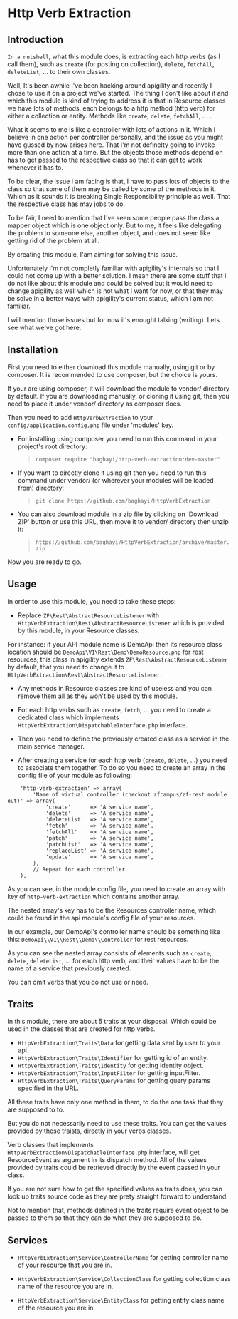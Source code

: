 Http Verb Extraction
=================


Introduction
---
`In a nutshell`, what this module does, is extracting each http verbs (as I call them), such as `create` (for posting on collection), `delete`, `fetchAll`, `deleteList`, ... to their own classes.

Well, It's been awhile I've been hacking around apigility and recently I chose to use it on a project we've started. The thing I don't like about it and which this module is kind of trying to address it is that in Resource classes we have lots of methods, each belongs to a http method (http verb) for either a collection or entity. Methods like `create`, `delete`, `fetchAll`, ... .

What it seems to me is like a controller with lots of actions in it. Which I believe in one action per controller personally, and the issue as you might have gussed by now arises here. That I'm not definelty going to invoke more than one action at a time. But the objects those methods depend on has to get passed to the respective class so that it can get to work whenever it has to.

To be clear, the issue I am facing is that, I have to pass lots of objects to the class so that some of them may be called by some of the methods in it. Which as it sounds it is breaking Single Responsibility principle as well. That the respective class has may jobs to do.

To be fair, I need to mention that I've seen some people pass the class a mapper object which is one object only. But to me, it feels like delegating the problem to someone else, another object, and does not seem like getting rid of the problem at all.

By creating this module, I'am aiming for solving this issue.

Unfortunately I'm not completly familiar with apigility's internals so that I could not come up with a better solution. I mean there are some stuff that I do not like about this module and could be solved but it would need to change apigility as well which is not what I want for now, or that they may be solve in a better ways with apigility's current status, which I am not familiar.

I will mention those issues but for now it's enought talking (writing). Lets see what we've got here.


Installation
---
First you need to either download this module manually, using git or by composer.
It is recommended to use composer, but the choice is yours.

If your are using composer, it will download the module to vendor/ directory by default.
If you are downloading manually, or cloning it using git, then you need to place it under vendor/ directory as composer does.

Then you need to add `HttpVerbExtraction` to your `config/application.config.php` file under 'modules' key.

+ For installing using composer you need to run this command in your project's root directory: 
    > `composer require "baghayi/http-verb-extraction:dev-master"`

+ If you want to directly clone it using git then you need to run this command under vendor/ (or wherever your modules will be loaded from) directory:
    > `git clone https://github.com/baghayi/HttpVerbExtraction`

+ You can also download module in a zip file by clicking on 'Download ZIP' button or use this URL, then move it to vendor/ directory then unzip it:
    > `https://github.com/baghayi/HttpVerbExtraction/archive/master.zip`

Now you are ready to go.

Usage
---
In order to use this module, you need to take these steps:

* Replace `ZF\Rest\AbstractResourceListener` with `HttpVerbExtraction\Rest\AbstractResourceListener` which is provided by this module, in your Resource classes.

For instance: if your API module name is DemoApi then its resource class location should be `DemoApi\V1\Rest\Demo\DemoResource.php` for rest resources, this class in apigility extends `ZF\Rest\AbstractResourceListener` by default, that you need to change it to `HttpVerbExtraction\Rest\AbstractResourceListener`.

* Any methods in Resource classes are kind of useless and you can remove them all as they won't be used by this module.

* For each http verbs such as `create`, `fetch`, ... you need to create a dedicated class which implements `HttpVerbExtraction\DispatchableInterface.php` interface.

* Then you need to define the previously created class as a service in the main service manager.

* After creating a service for each http verb (`create`, `delete`, ...) you need to associate them together. To do so you need to create an array in the config file of your module as following:

```
    'http-verb-extraction' => array(
        'Name of virtual controller (checkout zfcampus/zf-rest module out)' => array(
            'create'      => 'A service name',
            'delete'      => 'A service name',
            'deleteList'  => 'A service name',
            'fetch'       => 'A service name',
            'fetchAll'    => 'A service name',
            'patch'       => 'A service name',
            'patchList'   => 'A service name',
            'replaceList' => 'A service name',
            'update'      => 'A service name',
        ),
        // Repeat for each controller
    ),

```

As you can see, in the module config file, you need to create an array with key of `http-verb-extraction` which contains another array.

The nested array's key has to be the Resources controller name, which could be found in the api module's config file of your resources.

In our example, our DemoApi's controller name should be something like this: `DemoApi\\V1\\Rest\\Demo\\Controller` for rest resources.

As you can see the nested array consists of elements such as `create`, `delete`, `deleteList`, ... for each http verb, and their values have to be the name of a service that previously created.

You can omit verbs that you do not use or need.


Traits
---

In this module, there are about 5 traits at your disposal. Which could be used in the classes that are created for http verbs. 

* `HttpVerbExtraction\Traits\Data` for getting data sent by user to your api.
* `HttpVerbExtraction\Traits\Identifier` for getting id of an entity.
* `HttpVerbExtraction\Traits\Identity` for getting identity object.
* `HttpVerbExtraction\Traits\InputFilter` for getting inputFilter.
* `HttpVerbExtraction\Traits\QueryParams` for getting query params specified in the URL.

All these traits have only one method in them, to do the one task that they are supposed to to.

But you do not necessarily need to use these traits. You can get the values provided by these traists, directly in your verbs classes.

Verb classes that implements `HttpVerbExtraction\DispatchableInterface.php` interface, will get ResourceEvent as argument in its dispatch method. All of the values provided by traits could be retrieved directly by the event passed in your class.

If you are not sure how to get the specified values as traits does, you can look up traits source code as they are prety straight forward to understand.

Not to mention that, methods defined in the traits require event object to be passed to them so that they can do what they are supposed to do.

Services
---
* `HttpVerbExtraction\Service\ControllerName` for getting controller name of your resource that you are in.

* `HttpVerbExtraction\Service\CollectionClass` for getting collection class name of the resource you are in.

* `HttpVerbExtraction\Service\EntityClass` for getting entity class name of the resource you are in.